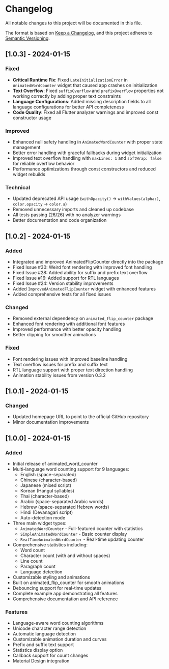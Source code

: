 # Changelog

All notable changes to this project will be documented in this file.

The format is based on [Keep a Changelog](https://keepachangelog.com/en/1.0.0/),
and this project adheres to [Semantic Versioning](https://semver.org/spec/v2.0.0.html).

## [1.0.3] - 2024-01-15

### Fixed

- **Critical Runtime Fix**: Fixed `LateInitializationError` in `AnimatedWordCounter` widget that caused app crashes on initialization
- **Text Overflow**: Fixed `suffixOverflow` and `prefixOverflow` properties not working correctly by adding proper text constraints
- **Language Configurations**: Added missing description fields to all language configurations for better API completeness
- **Code Quality**: Fixed all Flutter analyzer warnings and improved const constructor usage

### Improved

- Enhanced null safety handling in `AnimatedWordCounter` with proper state management
- Better error handling with graceful fallbacks during widget initialization
- Improved text overflow handling with `maxLines: 1` and `softWrap: false` for reliable overflow behavior
- Performance optimizations through const constructors and reduced widget rebuilds

### Technical

- Updated deprecated API usage (`withOpacity()` → `withValues(alpha:)`, `color.opacity` → `color.a`)
- Removed unnecessary imports and cleaned up codebase
- All tests passing (26/26) with no analyzer warnings
- Better documentation and code organization

## [1.0.2] - 2024-01-15

### Added

- Integrated and improved AnimatedFlipCounter directly into the package
- Fixed Issue #30: Weird font rendering with improved font handling
- Fixed Issue #28: Added ability for suffix and prefix text overflow
- Fixed Issue #16: Added support for RTL languages
- Fixed Issue #24: Version stability improvements
- Added `ImprovedAnimatedFlipCounter` widget with enhanced features
- Added comprehensive tests for all fixed issues

### Changed

- Removed external dependency on `animated_flip_counter` package
- Enhanced font rendering with additional font features
- Improved performance with better opacity handling
- Better clipping for smoother animations

### Fixed

- Font rendering issues with improved baseline handling
- Text overflow issues for prefix and suffix text
- RTL language support with proper text direction handling
- Animation stability issues from version 0.3.2

## [1.0.1] - 2024-01-15

### Changed

- Updated homepage URL to point to the official GitHub repository
- Minor documentation improvements

## [1.0.0] - 2024-01-15

### Added

- Initial release of animated_word_counter
- Multi-language word counting support for 9 languages:
  - English (space-separated)
  - Chinese (character-based)
  - Japanese (mixed script)
  - Korean (Hangul syllables)
  - Thai (character-based)
  - Arabic (space-separated Arabic words)
  - Hebrew (space-separated Hebrew words)
  - Hindi (Devanagari script)
  - Auto-detection mode
- Three main widget types:
  - `AnimatedWordCounter` - Full-featured counter with statistics
  - `SimpleAnimatedWordCounter` - Basic counter display
  - `RealTimeAnimatedWordCounter` - Real-time updating counter
- Comprehensive statistics including:
  - Word count
  - Character count (with and without spaces)
  - Line count
  - Paragraph count
  - Language detection
- Customizable styling and animations
- Built on animated_flip_counter for smooth animations
- Debouncing support for real-time updates
- Complete example app demonstrating all features
- Comprehensive documentation and API reference

### Features

- Language-aware word counting algorithms
- Unicode character range detection
- Automatic language detection
- Customizable animation duration and curves
- Prefix and suffix text support
- Statistics display option
- Callback support for count changes
- Material Design integration
